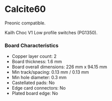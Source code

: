 # Calcite60

Preonic compatible.

Kailh Choc V1 Low profile switches (PG1350).

### Board Characteristics

- Copper layer count: 2
- Board thickness: 1.6 mm
- Board overall dimensions: 226 mm x 94.15 mm
- Min track/spacing: 0.13 mm / 0.13 mm
- Min hole diameter: 0.3 mm
- Castellated pads: No
- Edge card connectors: No
- Plated board edge: No
